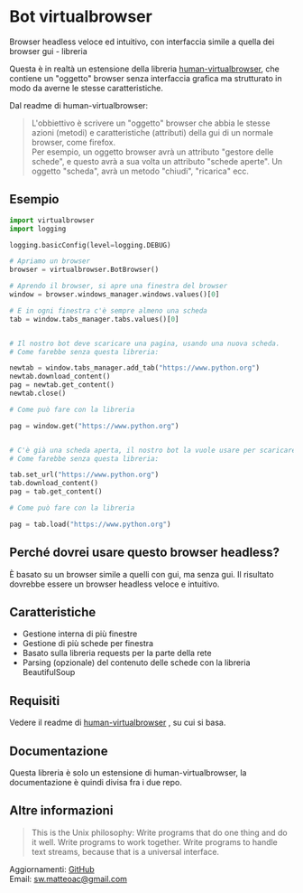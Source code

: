 # Bot virtualbrowser #

Browser headless veloce ed intuitivo, con interfaccia simile a quella dei browser gui - libreria


Questa è in realtà un estensione della libreria [human-virtualbrowser](https://github.com/matteoalessiocarrara/human-virtualbrowser), 
che contiene un "oggetto" browser senza interfaccia grafica ma strutturato in modo 
da averne le stesse caratteristiche.

Dal readme di human-virtualbrowser:

> L'obbiettivo è scrivere un "oggetto" browser che abbia le stesse azioni (metodi)
  e caratteristiche (attributi) della gui di un normale browser, come firefox.  
  Per esempio, un oggetto browser avrà un attributo "gestore delle schede", e questo
  avrà a sua volta un attributo "schede aperte". Un oggetto "scheda", avrà un metodo
  "chiudi", "ricarica" ecc.
  

## Esempio ##

```python
import virtualbrowser
import logging

logging.basicConfig(level=logging.DEBUG)

# Apriamo un browser
browser = virtualbrowser.BotBrowser()

# Aprendo il browser, si apre una finestra del browser
window = browser.windows_manager.windows.values()[0]

# E in ogni finestra c'è sempre almeno una scheda
tab = window.tabs_manager.tabs.values()[0]


# Il nostro bot deve scaricare una pagina, usando una nuova scheda.
# Come farebbe senza questa libreria:

newtab = window.tabs_manager.add_tab("https://www.python.org")
newtab.download_content()
pag = newtab.get_content()
newtab.close()

# Come può fare con la libreria

pag = window.get("https://www.python.org")


# C'è già una scheda aperta, il nostro bot la vuole usare per scaricare una pagina
# Come farebbe senza questa libreria:

tab.set_url("https://www.python.org")
tab.download_content()
pag = tab.get_content()

# Come può fare con la libreria

pag = tab.load("https://www.python.org")
```


## Perché dovrei usare questo browser headless? ##

È basato su un browser simile a quelli con gui, ma senza gui. Il risultato dovrebbe 
essere un browser headless veloce e intuitivo.


## Caratteristiche ##

 * Gestione interna di più finestre
 * Gestione di più schede per finestra
 * Basato sulla libreria requests per la parte della rete 
 * Parsing (opzionale) del contenuto delle schede con la libreria BeautifulSoup


## Requisiti ##

Vedere il readme di [human-virtualbrowser](https://github.com/matteoalessiocarrara/human-virtualbrowser)
, su cui si basa.  

## Documentazione ##

Questa libreria è solo un estensione di human-virtualbrowser, la documentazione
è quindi divisa fra i due repo.

## Altre informazioni ##

> This is the Unix philosophy: Write programs that do one thing and do it well.
  Write programs to work together. Write programs to handle text streams, because
  that is a universal interface.

Aggiornamenti: [GitHub](https://github.com/matteoalessiocarrara)  
Email: sw.matteoac@gmail.com
